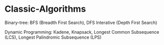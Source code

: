 # Classic-Algorithms


Binary-tree: BFS (Breadth First Search), DFS Interative (Depth First Search)

Dynamic Programming: Kadene, Knapsack, Longest Common Subsequence (LCS), Longest Palindromic Subsequence (LPS)
